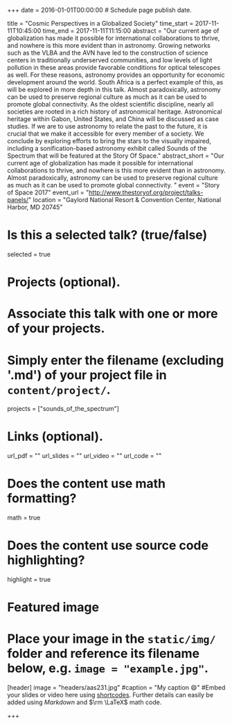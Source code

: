 +++
date = 2016-01-01T00:00:00  # Schedule page publish date.

title = "Cosmic Perspectives in a Globalized Society"
time_start = 2017-11-11T10:45:00
time_end = 2017-11-11T11:15:00
abstract = "Our current age of globalization has made it possible for international collaborations to thrive, and nowhere is this more evident than in astronomy. Growing networks such as the VLBA and the AVN have led to the construction of science centers in traditionally underserved communities, and low levels of light pollution in these areas provide favorable conditions for optical telescopes as well. For these reasons, astronomy provides an opportunity for economic development around the world. South Africa is a perfect example of this, as will be explored in more depth in this talk. Almost paradoxically, astronomy can be used to preserve regional culture as much as it can be used to promote global connectivity. As the oldest scientific discipline, nearly all societies are rooted in a rich history of astronomical heritage. Astronomical heritage within Gabon, United States, and China will be discussed as case studies. If we are to use astronomy to relate the past to the future, it is crucial that we make it accessible for every member of a society. We conclude by exploring efforts to bring the stars to the visually impaired, including a sonification-based astronomy exhibit called Sounds of the Spectrum that will be featured at the Story Of Space."
abstract_short = "Our current age of globalization has made it possible for international collaborations to thrive, and nowhere is this more evident than in astronomy. Almost paradoxically, astronomy can be used to preserve regional culture as much as it can be used to promote global connectivity. "
event = "Story of Space 2017"
event_url = "http://www.thestoryof.org/project/talks-panels/"
location = "Gaylord National Resort & Convention Center, National Harbor, MD 20745"

# Is this a selected talk? (true/false)
selected = true

# Projects (optional).
#   Associate this talk with one or more of your projects.
#   Simply enter the filename (excluding '.md') of your project file in `content/project/`.
projects = ["sounds_of_the_spectrum"]

# Links (optional).
url_pdf = ""
url_slides = ""
url_video = ""
url_code = ""

# Does the content use math formatting?
math = true

# Does the content use source code highlighting?
highlight = true

# Featured image
# Place your image in the `static/img/` folder and reference its filename below, e.g. `image = "example.jpg"`.
[header]
image = "headers/aas231.jpg"
#caption = "My caption :smile:"
#Embed your slides or video here using [shortcodes](https://sourcethemes.com/academic/post/writing-markdown-latex/). Further details can easily be added using *Markdown* and $\rm \LaTeX$ math code.

+++

